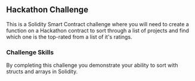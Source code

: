 ## Hackathon Challenge

This is a Solidity Smart Contract challenge where you will need to create a function on a Hackathon contract to sort through a list of projects and find which one is the top-rated from a list of it's ratings.

### Challenge Skills

By completing this challenge you demonstrate your ability to sort with structs and arrays in Solidity. 